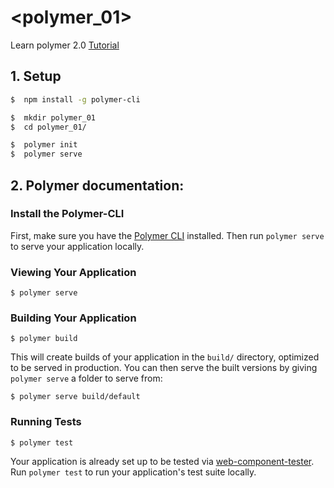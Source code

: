 # \<polymer_01\>

Learn polymer 2.0
[Tutorial](https://www.polymer-project.org/2.0/start/install-2-0)

## 1. Setup
```bash
$  npm install -g polymer-cli

$  mkdir polymer_01
$  cd polymer_01/

$  polymer init
$  polymer serve

```

## 2. Polymer documentation:
### Install the Polymer-CLI

First, make sure you have the [Polymer CLI](https://www.npmjs.com/package/polymer-cli) installed. Then run `polymer serve` to serve your application locally.

### Viewing Your Application

```
$ polymer serve
```

### Building Your Application

```
$ polymer build
```

This will create builds of your application in the `build/` directory, optimized to be served in production. You can then serve the built versions by giving `polymer serve` a folder to serve from:

```
$ polymer serve build/default
```

### Running Tests

```
$ polymer test
```

Your application is already set up to be tested via [web-component-tester](https://github.com/Polymer/web-component-tester). Run `polymer test` to run your application's test suite locally.
